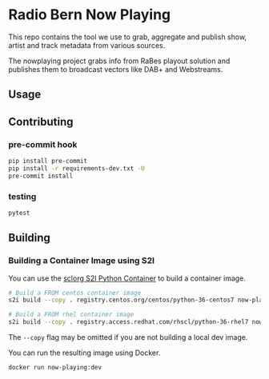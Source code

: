 # Radio Bern Now Playing

This repo contains the tool we use to grab, aggregate and publish show, artist and track metadata from various sources.

The nowplaying project grabs info from RaBes playout solution and publishes them to broadcast vectors like DAB+ and Webstreams.

## Usage

## Contributing

### pre-commit hook

```bash
pip install pre-commit
pip install -r requirements-dev.txt -U
pre-commit install
```

### testing

```bash
pytest
```

## Building

### Building a Container Image using S2I

You can use the [sclorg S2I Python Container](https://github.com/sclorg/s2i-python-container) to build a container image.

```bash
# Build a FROM centos container image
s2i build --copy . registry.centos.org/centos/python-36-centos7 now-playing:dev

# Build a FROM rhel container image
s2i build --copy . registry.access.redhat.com/rhscl/python-36-rhel7 now-playing:dev
```

The `--copy` flag may be omitted if you are not building a local dev image.

You can run the resulting image using Docker.

```bash
docker run now-playing:dev
```
